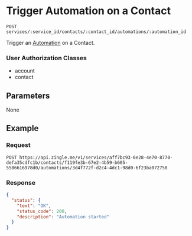 # Trigger Automation on a  Contact

    POST services/:service_id/contacts/:contact_id/automations/:automation_id
    
Trigger an [Automation] on a Contact. 

### User Authorization Classes 
* account
* contact

## Parameters
None

## Example
### Request

    POST https://api.zingle.me/v1/services/aff7bc93-6e28-4e70-8770-defa35cdfc1b/contacts/f119fe3b-67e2-4b59-b605-5586616978d0/automations/3d4f772f-d2c4-4dc1-98d0-6f23ba072758

### Response
``` json
{
  "status": {
    "text": "OK",
    "status_code": 200,
    "description": "Automation started"
  }
}
```

[Automation]: /automations/README.md
